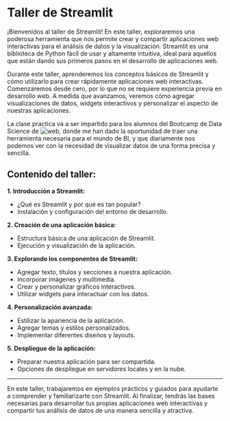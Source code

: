 # Taller de Streamlit

¡Bienvenidos al taller de Streamlit! En este taller, exploraremos una poderosa herramienta que nos permite crear y compartir aplicaciones web interactivas para el análisis de datos y la visualización. Streamlit es una biblioteca de Python fácil de usar y altamente intuitiva, ideal para aquellos que están dando sus primeros pasos en el desarrollo de aplicaciones web.

Durante este taller, aprenderemos los conceptos básicos de Streamlit y cómo utilizarlo para crear rápidamente aplicaciones web interactivas. Comenzaremos desde cero, por lo que no se requiere experiencia previa en desarrollo web. A medida que avanzamos, veremos cómo agregar visualizaciones de datos, widgets interactivos y personalizar el aspecto de nuestras aplicaciones.

La clase practica va a ser impartido para los alumnos del Bootcamp de Data Science de ![web](https://www.thebridge.tech/campus/bootcamps-madrid), donde me han dado la oportunidad de traer una herramienta necesaria para el mundo de BI, y que diariamente nos podemos ver con la necesidad de visualizar datos de una forma precisa y sencilla. 

## Contenido del taller:

**1. Introducción a Streamlit:**

- ¿Qué es Streamlit y por qué es tan popular?
- Instalación y configuración del entorno de desarrollo.

**2. Creación de una aplicación básica:**

- Estructura básica de una aplicación de Streamlit.
- Ejecución y visualización de la aplicación.

**3. Explorando los componentes de Streamlit:**

- Agregar texto, títulos y secciones a nuestra aplicación.
- Incorporar imágenes y multimedia.
- Crear y personalizar gráficos interactivos.
- Utilizar widgets para interactuar con los datos.

**4. Personalización avanzada:**

- Estilizar la apariencia de la aplicación.
- Agregar temas y estilos personalizados.
- Implementar diferentes diseños y layouts.

**5. Despliegue de la aplicación:**

- Preparar nuestra aplicación para ser compartida.
- Opciones de despliegue en servidores locales y en la nube.

--------
En este taller, trabajaremos en ejemplos prácticos y guiados para ayudarte a comprender y familiarizarte con Streamlit. Al finalizar, tendrás las bases necesarias para desarrollar tus propias aplicaciones web interactivas y compartir tus análisis de datos de una manera sencilla y atractiva.

